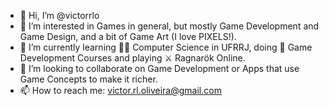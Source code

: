- 👋 Hi, I’m @victorrlo
- 👀 I’m interested in Games in general, but mostly Game Development and Game Design, and a bit of Game Art (I love PIXELS!).
- 🌱 I’m currently learning 👨‍💻 Computer Science in UFRRJ, doing 🔮 Game Development Courses and playing ⚔️ Ragnarök Online.
- 💞️ I’m looking to collaborate on Game Development or Apps that use Game Concepts to make it richer.
- 📫 How to reach me: victor.rl.oliveira@gmail.com   

<!---
victorrlo/victorrlo is a ✨ special ✨ repository because its `README.md` (this file) appears on your GitHub profile.
You can click the Preview link to take a look at your changes.
--->

